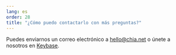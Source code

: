 ```yaml
---
lang: es
order: 28
title: "¿Cómo puedo contactarlo con más preguntas?"
---
```


Puedes enviarnos un correo electrónico a [hello@chia.net](mailto:hello@chia.net) o únete a nosotros en [Keybase](https://keybase.io/team/chia_network.public).
